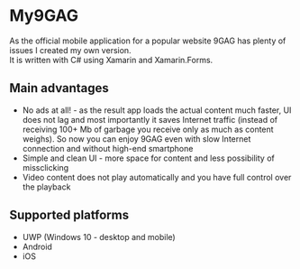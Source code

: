 # My9GAG
As the official mobile application for a popular website 9GAG has plenty of issues I created my own version. </br>
It is written with C# using Xamarin and Xamarin.Forms.

## Main advantages
<ul>
  <li>No ads at all! - as the result app loads the actual content much faster, 
  UI does not lag and most importantly it saves Internet traffic 
  (instead of receiving 100+ Mb of garbage you receive only as much as content weighs). 
  So now you can enjoy 9GAG even with slow Internet connection and without high-end smartphone</li>
  <li>Simple and clean UI - more space for content and less possibility of missclicking</li>
  <li>Video content does not play automatically and you have full control over the playback</li>
</ul>

## Supported platforms
<ul>
  <li>UWP (Windows 10 - desktop and mobile)</li>
  <li>Android</li>
  <li>iOS</li>
</ul>
